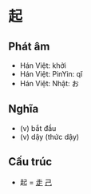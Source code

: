 # 起

## Phát âm
* Hán Việt: khởi
* Hán Việt: PinYin: qǐ
* Hán Việt: Nhật: お

## Nghĩa
* (v) bắt đầu
* (v) dậy (thức dậy)

## Cấu trúc
* 起 = [走](走.md) [己](己.md)

<script>window.HANZI_FIELD='起';</script>